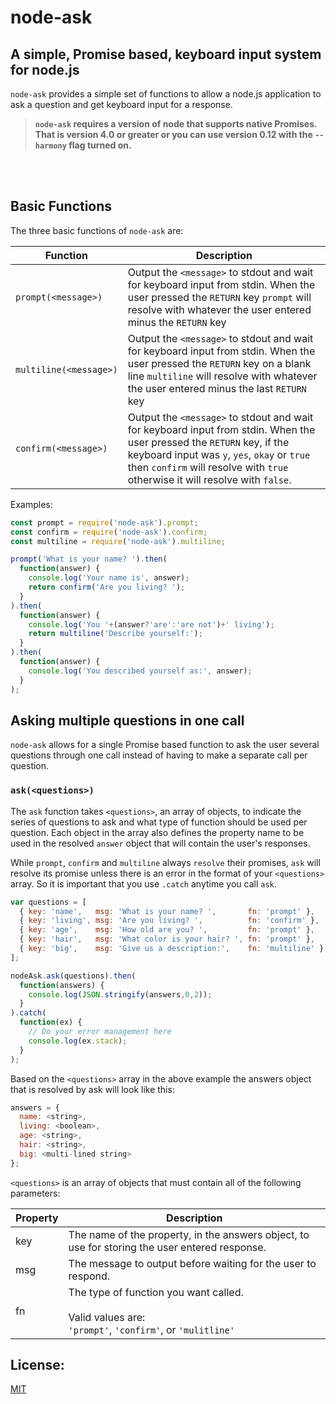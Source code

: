 node-ask
====

## A simple, Promise based, keyboard input system for node.js

`node-ask` provides a simple set of functions to allow a node.js application to ask a question and get keyboard input for a response.

> **`node-ask` requires a version of node that supports native Promises. That is version 4.0 or greater or you can use version 0.12 with the `--harmony` flag turned on.**

<br/><br/>
## Basic Functions

The three basic functions of `node-ask` are:

| Function | Description |
|---|---|
| `prompt(<message>)` | Output the `<message>` to stdout and wait for keyboard input from stdin. When the user pressed the `RETURN` key `prompt` will resolve with whatever the user entered minus the `RETURN` key |
| `multiline(<message>)` | Output the `<message>` to stdout and wait for keyboard input from stdin. When the user pressed the `RETURN` key on a blank line `multiline` will resolve with whatever the user entered minus the last `RETURN` key|
| `confirm(<message>)` |  Output the `<message>` to stdout and wait for keyboard input from stdin. When the user pressed the `RETURN` key, if the keyboard input was `y`, `yes`, `okay` or `true` then `confirm` will resolve with `true` otherwise it will resolve with `false`. |


Examples:

```JavaScript
const prompt = require('node-ask').prompt;
const confirm = require('node-ask').confirm;
const multiline = require('node-ask').multiline;

prompt('What is your name? ').then(
  function(answer) {
    console.log('Your name is', answer);
    return confirm('Are you living? ');
  }
).then(
  function(answer) {
    console.log('You '+(answer?'are':'are not')+' living');
    return multiline('Describe yourself:');
  }
).then(
  function(answer) {
    console.log('You described yourself as:', answer);
  }
);
```

## Asking multiple questions in one call

`node-ask` allows for a single Promise based function to ask the user several questions through one call instead of having to make a separate call per question.

### `ask(<questions>)`


The `ask` function takes `<questions>`, an array of objects, to indicate the series of questions to ask and what type of function should be used per question. Each object in the array also defines the property name to be used in the resolved `answer` object that will contain the user's responses.

While `prompt`, `confirm` and `multiline` always `resolve` their promises, `ask` will resolve its promise unless there is an error in the format of your `<questions>` array. So it is important that you use `.catch` anytime you call `ask`.


```JavaScript
var questions = [
  { key: 'name',   msg: 'What is your name? ',       fn: 'prompt' },
  { key: 'living', msg: 'Are you living? ',          fn: 'confirm' },
  { key: 'age',    msg: 'How old are you? ',         fn: 'prompt' },
  { key: 'hair',   msg: 'What color is your hair? ', fn: 'prompt' },
  { key: 'big',    msg: 'Give us a description:',    fn: 'multiline' }
];

nodeAsk.ask(questions).then(
  function(answers) {
    console.log(JSON.stringify(answers,0,2));
  }
).catch(
  function(ex) {
    // Do your error management here
    console.log(ex.stack);
  }
);
```

Based on the `<questions>` array in the above example the answers object that is resolved by ask will look like this:

```JavaScript
answers = {
  name: <string>,
  living: <boolean>,
  age: <string>,
  hair: <string>,
  big: <multi-lined string>
};
```

`<questions>` is an array of objects that must contain all of the following parameters:

| Property | Description |
|---|---|
| key | The name of the property, in the answers object, to use for storing the user entered response. |
| msg | The message to output before waiting for the user to respond. |
| fn | The type of function you want called.<br/><br>Valid values are:<br>`'prompt'`, `'confirm'`, or `'mulitline'`

## License:
[MIT](./LICENSE.md)